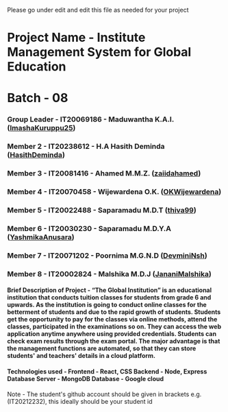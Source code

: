 Please go under edit and edit this file as needed for your project

# Project Name - Institute Management System for Global Education
# Batch - 08
### Group Leader - IT20069186 - Maduwantha K.A.I. ([ImashaKuruppu25][ImashaKuruppu25])
### Member 2 - IT20238612 - H.A Hasith Deminda ([HasithDeminda][HasithDeminda])
### Member 3 - IT20081416 - Ahamed M.M.Z. ([zaiidahamed][zaiidahamed])
### Member 4 - IT20070458 - Wijewardena O.K. ([OKWijewardena][OKWijewardena])
### Member 5 - IT20022488 - Saparamadu M.D.T ([thiva99][thiva99])
### Member 6 - IT20030230 - Saparamadu M.D.Y.A ([YashmikaAnusara][YashmikaAnusara])
### Member 7 - IT20071202 - Poornima M.G.N.D ([DevminiNsh][DevminiNsh])
### Member 8 - IT20002824 - Malshika M.D.J ([JananiMalshika][JananiMalshika])

#### Brief Description of Project - “The Global Institution” is an educational institution that conducts tuition classes for students from grade 6 and upwards. As the institution is going to conduct online classes for the betterment of students and due to the rapid growth of students. Students get the opportunity to pay for the classes via online methods, attend the classes, participated in the examinations so on. They can access the web application anytime anywhere using provided credentials. Students can check exam results through the exam portal. The major advantage is that the management functions are automated, so that they can store students' and teachers' details in a cloud platform.

#### Technologies used - Frontend - React, CSS  Backend - Node, Express  Database Server - MongoDB  Database - Google cloud

Note - The student's github account should be given in brackets e.g. (IT20212232), this ideally should be your student id 

<!-- Additional links -->
[ImashaKuruppu25]: https://github.com/ImashaKuruppu25
[HasithDeminda]: https://github.com/HasithDeminda
[zaiidahamed]: https://github.com/zaiidahamed
[OKWijewardena]:  https://github.com/OKWijewardena
[thiva99]: https://github.com/thiva99
[YashmikaAnusara]: https://github.com/YashmikaAnusara
[DevminiNsh]: https://github.com/DevminiNsh
[JananiMalshika]: https://github.com/JananiMalshika

